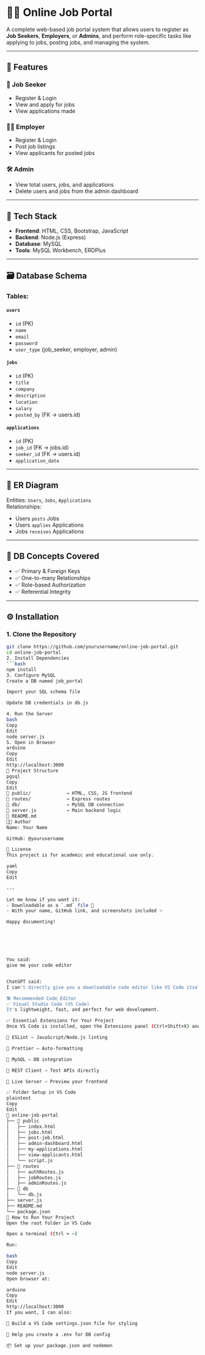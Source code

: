 # 🧑‍💼 Online Job Portal

A complete web-based job portal system that allows users to register as **Job Seekers**, **Employers**, or **Admins**, and perform role-specific tasks like applying to jobs, posting jobs, and managing the system.

---

## 🚀 Features

### 👤 Job Seeker
- Register & Login
- View and apply for jobs
- View applications made

### 🧑‍💼 Employer
- Register & Login
- Post job listings
- View applicants for posted jobs

### 🛠️ Admin
- View total users, jobs, and applications
- Delete users and jobs from the admin dashboard

---

## 🧰 Tech Stack

- **Frontend**: HTML, CSS, Bootstrap, JavaScript
- **Backend**: Node.js (Express)
- **Database**: MySQL
- **Tools**: MySQL Workbench, ERDPlus

---

## 🗃️ Database Schema

### Tables:
#### `users`
- `id` (PK)
- `name`
- `email`
- `password`
- `user_type` (job_seeker, employer, admin)

#### `jobs`
- `id` (PK)
- `title`
- `company`
- `description`
- `location`
- `salary`
- `posted_by` (FK → users.id)

#### `applications`
- `id` (PK)
- `job_id` (FK → jobs.id)
- `seeker_id` (FK → users.id)
- `application_date`

---

## 🔁 ER Diagram

Entities: `Users`, `Jobs`, `Applications`  
Relationships:  
- Users `posts` Jobs  
- Users `applies` Applications  
- Jobs `receives` Applications

> 

---

## 🔑 DB Concepts Covered

- ✅ Primary & Foreign Keys
- ✅ One-to-many Relationships
- ✅ Role-based Authorization
- ✅ Referential Integrity

---

## ⚙️ Installation

### 1. Clone the Repository
```bash
git clone https://github.com/yourusername/online-job-portal.git
cd online-job-portal
2. Install Dependencies
```bash
npm install
3. Configure MySQL
Create a DB named job_portal

Import your SQL schema file

Update DB credentials in db.js

4. Run the Server
bash
Copy
Edit
node server.js
5. Open in Browser
arduino
Copy
Edit
http://localhost:3000
📁 Project Structure
pgsql
Copy
Edit
📁 public/             → HTML, CSS, JS frontend
📁 routes/             → Express routes
📁 db/                 → MySQL DB connection
📄 server.js           → Main backend logic
📄 README.md
👨‍🎓 Author
Name: Your Name

GitHub: @yourusername

📄 License
This project is for academic and educational use only.

yaml
Copy
Edit

---

Let me know if you want it:
- Downloadable as a `.md` file 📄
- With your name, GitHub link, and screenshots included ✨

Happy documenting!






You said:
give me your code editor 


ChatGPT said:
I can't directly give you a downloadable code editor like VS Code itself, but I can help you set everything up perfectly in your own editor. Here’s what you can do:

🛠️ Recommended Code Editor
✅ Visual Studio Code (VS Code)
It's lightweight, fast, and perfect for web development.

✅ Essential Extensions for Your Project
Once VS Code is installed, open the Extensions panel (Ctrl+Shift+X) and install:

🔹 ESLint – JavaScript/Node.js linting

🔹 Prettier – Auto-formatting

🔹 MySQL – DB integration

🔹 REST Client – Test APIs directly

🔹 Live Server – Preview your frontend

✅ Folder Setup in VS Code
plaintext
Copy
Edit
📁 online-job-portal
├── 📁 public
│   ├── index.html
│   ├── jobs.html
│   ├── post-job.html
│   ├── admin-dashboard.html
│   ├── my-applications.html
│   ├── view-applicants.html
│   └── script.js
├── 📁 routes
│   ├── authRoutes.js
│   ├── jobRoutes.js
│   ├── adminRoutes.js
├── 📁 db
│   └── db.js
├── server.js
├── README.md
└── package.json
🚀 How to Run Your Project
Open the root folder in VS Code

Open a terminal (Ctrl + ~)

Run:

bash
Copy
Edit
node server.js
Open browser at:

arduino
Copy
Edit
http://localhost:3000
If you want, I can also:

🎨 Build a VS Code settings.json file for styling

🧩 Help you create a .env for DB config

📦 Set up your package.json and nodemon
